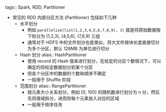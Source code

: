 tags:: Spark, RDD, Partitioner

- 常见的 RDD 内部分区方法 (Partitioner) 包括如下几种
	- 水平划分
		- 例如 `parallelize(list(1,2,3,4,5,6,7,8,9), 3)` 就是将原始数据按下标分为 (1,2,3), (4,5,6), (7,8,9) 三组
		- 通常对于 HDFS 中的文件划分也是类似，将大文件按块长度直接切分为多个分区，默认 128MB 为单位进行切分
	- Hash 划分
	  alias:: HashPartitioner
		- 使用 record 的 Hash 值来进行划分，在给定的分区个数情况下，可以确定的将给定数据划分到某个分区
		- 但各个分区中的数据的个数和顺序不确定
		- 一般用于 Shuffle 阶段
	- 范围划分
	  alias:: RangePartitioner
		- 按元素大小关系划分，例如 [0, 100] 的随机数进行划分为 n 分，然后先将值域拆分，进而将每个元素放入对应的区域
		- 一般用于排序任务